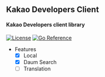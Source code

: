 ## Kakao Developers Client

#### Kakao Developers client library

[![License](https://img.shields.io/github/license/maengsanha/kakao-developers-client.svg)](https://github.com/maengsanha/kakao-developers-client/blob/master/LICENSE)
[![Go Reference](https://pkg.go.dev/badge/github.com/maengsanha/kakao-developers-client.svg)](https://pkg.go.dev/github.com/maengsanha/kakao-developers-client)

- Features
  - [x] Local
  - [x] Daum Search
  - [ ] Translation
